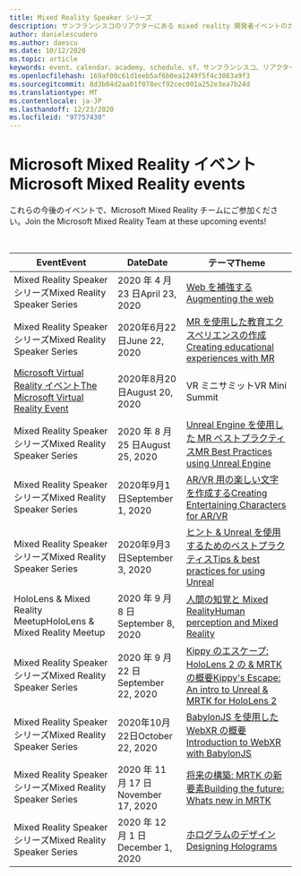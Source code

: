 ```yaml
---
title: Mixed Reality Speaker シリーズ
description: サンフランシスコのリアクターにある mixed reality 開発者イベントのカレンダー。
author: danielescudero
ms.author: daescu
ms.date: 10/12/2020
ms.topic: article
keywords: event、calendar、academy、schedule、sf、サンフランシスコ、リアクター
ms.openlocfilehash: 169af00c61d1eeb5af6b0ea1249f5f4c3083a9f3
ms.sourcegitcommit: 8d3b84d2aa01f078ecf92cec001a252e3ea7b24d
ms.translationtype: MT
ms.contentlocale: ja-JP
ms.lasthandoff: 12/23/2020
ms.locfileid: "97757430"
---
```

# <a name="microsoft-mixed-reality-events"></a><span data-ttu-id="b6841-104">Microsoft Mixed Reality イベント</span><span class="sxs-lookup"><span data-stu-id="b6841-104">Microsoft Mixed Reality events</span></span>

<span data-ttu-id="b6841-105">これらの今後のイベントで、Microsoft Mixed Reality チームにご参加ください。</span><span class="sxs-lookup"><span data-stu-id="b6841-105">Join the Microsoft Mixed Reality Team at these upcoming events!</span></span>

<br>

|<span data-ttu-id="b6841-106">Event</span><span class="sxs-lookup"><span data-stu-id="b6841-106">Event</span></span>|<span data-ttu-id="b6841-107">Date</span><span class="sxs-lookup"><span data-stu-id="b6841-107">Date</span></span>|<span data-ttu-id="b6841-108">テーマ</span><span class="sxs-lookup"><span data-stu-id="b6841-108">Theme</span></span>|
|-------------|-------------|-----|
| <span data-ttu-id="b6841-109">Mixed Reality Speaker シリーズ</span><span class="sxs-lookup"><span data-stu-id="b6841-109">Mixed Reality Speaker Series</span></span>|<span data-ttu-id="b6841-110">2020 年 4 月 23 日</span><span class="sxs-lookup"><span data-stu-id="b6841-110">April 23, 2020</span></span>|[<span data-ttu-id="b6841-111">Web を補強する</span><span class="sxs-lookup"><span data-stu-id="b6841-111">Augmenting the web</span></span>](https://channel9.msdn.com/Shows/Docs-Mixed-Reality/Augmenting-WebXR-Standards)|
| <span data-ttu-id="b6841-112">Mixed Reality Speaker シリーズ</span><span class="sxs-lookup"><span data-stu-id="b6841-112">Mixed Reality Speaker Series</span></span>|<span data-ttu-id="b6841-113">2020年6月22日</span><span class="sxs-lookup"><span data-stu-id="b6841-113">June 22, 2020</span></span>|[<span data-ttu-id="b6841-114">MR を使用した教育エクスペリエンスの作成</span><span class="sxs-lookup"><span data-stu-id="b6841-114">Creating educational experiences with MR</span></span>](https://channel9.msdn.com/Shows/Docs-Mixed-Reality/Educational-Experiences-in-MR)|
| [<span data-ttu-id="b6841-115">Microsoft Virtual Reality イベント</span><span class="sxs-lookup"><span data-stu-id="b6841-115">The Microsoft Virtual Reality Event</span></span>](https://www.meetup.com/hololens-mr/events/272364822/)|<span data-ttu-id="b6841-116">2020年8月20日</span><span class="sxs-lookup"><span data-stu-id="b6841-116">August 20, 2020</span></span>|<span data-ttu-id="b6841-117">VR ミニサミット</span><span class="sxs-lookup"><span data-stu-id="b6841-117">VR Mini Summit</span></span>|
| <span data-ttu-id="b6841-118">Mixed Reality Speaker シリーズ</span><span class="sxs-lookup"><span data-stu-id="b6841-118">Mixed Reality Speaker Series</span></span>|<span data-ttu-id="b6841-119">2020 年 8 月 25 日</span><span class="sxs-lookup"><span data-stu-id="b6841-119">August 25, 2020</span></span>|[<span data-ttu-id="b6841-120">Unreal Engine を使用した MR ベストプラクティス</span><span class="sxs-lookup"><span data-stu-id="b6841-120">MR Best Practices using Unreal Engine</span></span>](https://channel9.msdn.com/Shows/Docs-Mixed-Reality/Tips-and-Best-Practices-for-using-UE4-in-MR)|
| <span data-ttu-id="b6841-121">Mixed Reality Speaker シリーズ</span><span class="sxs-lookup"><span data-stu-id="b6841-121">Mixed Reality Speaker Series</span></span>|<span data-ttu-id="b6841-122">2020年9月1日</span><span class="sxs-lookup"><span data-stu-id="b6841-122">September 1, 2020</span></span>|[<span data-ttu-id="b6841-123">AR/VR 用の楽しい文字を作成する</span><span class="sxs-lookup"><span data-stu-id="b6841-123">Creating Entertaining Characters for AR/VR</span></span>](https://channel9.msdn.com/Shows/Docs-Mixed-Reality/Creating-Entertaining-Characters-for-Mixed-Reality)|
| <span data-ttu-id="b6841-124">Mixed Reality Speaker シリーズ</span><span class="sxs-lookup"><span data-stu-id="b6841-124">Mixed Reality Speaker Series</span></span>|<span data-ttu-id="b6841-125">2020年9月3日</span><span class="sxs-lookup"><span data-stu-id="b6841-125">September 3, 2020</span></span>|[<span data-ttu-id="b6841-126">ヒント & Unreal を使用するためのベストプラクティス</span><span class="sxs-lookup"><span data-stu-id="b6841-126">Tips & best practices for using Unreal</span></span>](https://channel9.msdn.com/Shows/Docs-Mixed-Reality/Tips-and-Best-Practices-for-using-UE4-in-MR)|
| <span data-ttu-id="b6841-127">HoloLens & Mixed Reality Meetup</span><span class="sxs-lookup"><span data-stu-id="b6841-127">HoloLens & Mixed Reality Meetup</span></span>|<span data-ttu-id="b6841-128">2020 年 9 月 8 日</span><span class="sxs-lookup"><span data-stu-id="b6841-128">September 8, 2020</span></span>|[<span data-ttu-id="b6841-129">人間の知覚と Mixed Reality</span><span class="sxs-lookup"><span data-stu-id="b6841-129">Human perception and Mixed Reality</span></span>](https://channel9.msdn.com/Shows/Docs-Mixed-Reality/Human-Perception-and-Mixed-Reality)|
| <span data-ttu-id="b6841-130">Mixed Reality Speaker シリーズ</span><span class="sxs-lookup"><span data-stu-id="b6841-130">Mixed Reality Speaker Series</span></span>|<span data-ttu-id="b6841-131">2020 年 9 月 22 日</span><span class="sxs-lookup"><span data-stu-id="b6841-131">September 22, 2020</span></span>|[<span data-ttu-id="b6841-132">Kippy のエスケープ: HoloLens 2 の & MRTK の概要</span><span class="sxs-lookup"><span data-stu-id="b6841-132">Kippy's Escape: An intro to Unreal & MRTK for HoloLens 2</span></span>]()|
| <span data-ttu-id="b6841-133">Mixed Reality Speaker シリーズ</span><span class="sxs-lookup"><span data-stu-id="b6841-133">Mixed Reality Speaker Series</span></span>|<span data-ttu-id="b6841-134">2020年10月22日</span><span class="sxs-lookup"><span data-stu-id="b6841-134">October 22, 2020</span></span>|[<span data-ttu-id="b6841-135">BabylonJS を使用した WebXR の概要</span><span class="sxs-lookup"><span data-stu-id="b6841-135">Introduction to WebXR with BabylonJS</span></span>](https://channel9.msdn.com/Shows/Docs-Mixed-Reality/Adding-Augmented-Reality-to-your-Typescript-Project)|
| <span data-ttu-id="b6841-136">Mixed Reality Speaker シリーズ</span><span class="sxs-lookup"><span data-stu-id="b6841-136">Mixed Reality Speaker Series</span></span>|<span data-ttu-id="b6841-137">2020 年 11 月 17 日</span><span class="sxs-lookup"><span data-stu-id="b6841-137">November 17, 2020</span></span>|[<span data-ttu-id="b6841-138">将来の構築: MRTK の新要素</span><span class="sxs-lookup"><span data-stu-id="b6841-138">Building the future: Whats new in MRTK</span></span>](https://channel9.msdn.com/Shows/Docs-Mixed-Reality/Building-the-Future-Whats-New-in-the-Mixed-Reality-Toolkit)|
| <span data-ttu-id="b6841-139">Mixed Reality Speaker シリーズ</span><span class="sxs-lookup"><span data-stu-id="b6841-139">Mixed Reality Speaker Series</span></span>|<span data-ttu-id="b6841-140">2020 年 12 月 1 日</span><span class="sxs-lookup"><span data-stu-id="b6841-140">December 1, 2020</span></span>|[<span data-ttu-id="b6841-141">ホログラムのデザイン</span><span class="sxs-lookup"><span data-stu-id="b6841-141">Designing Holograms</span></span>]()|


